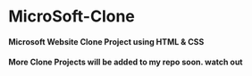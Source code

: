 # MicroSoft-Clone

#### Microsoft Website Clone Project using HTML & CSS


#### More Clone Projects will be added to my repo soon. watch out
